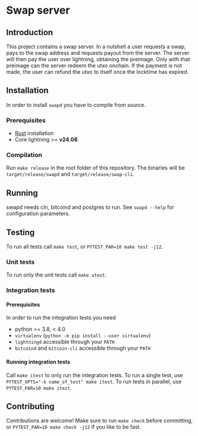 # Swap server

## Introduction
This project contains a swap server. In a nutshell a user requests a swap, pays
to the swap address and requests payout from the server. The server will then
pay the user over lightning, obtaining the preimage. Only with that preimage can
the server redeem the utxo onchain. If the payment is not made, the user can
refund the utxo to itself once the locktime has expired.

## Installation
In order to install `swapd` you have to compile from source. 

### Prerequisites
- [Rust](https://www.rust-lang.org/tools/install) installation
- Core lightning >= **v24.08**.

### Compilation
Run `make release` in the root folder of this repository. The binaries will be
`target/release/swapd` and `target/release/swap-cli`.

## Running
swapd needs cln, bitcoind and postgres to run. See `swapd --help` for
configuration parameters.

## Testing
To run all tests call `make test`, or `PYTEST_PAR=10 make test -j12`.

### Unit tests
To run only the unit tests call `make utest`.

### Integration tests

#### Prerequisites
In order to run the integration tests you need 
- python >= 3.8, < 4.0
- `virtualenv` (`python -m pip install --user virtualenv`)
- `lightningd` accessible through your `PATH`
- `bitcoind` and `bitcoin-cli` accessible through your `PATH`

#### Running integration tests
Call `make itest` to only run the integration tests. To run a single test, use
`PYTEST_OPTS="-k name_of_test" make itest`. To run tests in parallel, use
`PYTEST_PAR=10 make itest`.

## Contributing
Contributions are welcome!
Make sure to run `make check` before committing, or 
`PYTEST_PAR=10 make check -j12` if you like to be fast.